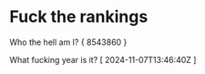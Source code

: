# Fuck the rankings

Who the hell am I?
{ 8543860 }

What fucking year is it?
[ 2024-11-07T13:46:40Z ]
